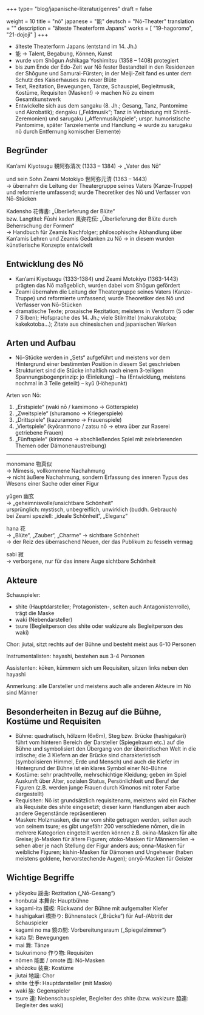 +++
type= "blog/japanische-literatur/genres"
draft = false

weight = 10
title = "nō"
japanese = "能"
deutsch = "Nō-Theater"
translation = ""
description = "älteste Theaterform Japans"
works = [
    "19-hagoromo",
    "21-dojoji"
]
+++

- älteste Theaterform Japans (entstand im 14. Jh.)
- 能 -> Talent, Begabung, Können, Kunst
- wurde vom Shōgun Ashikaga Yoshimitsu (1358 – 1408) protegiert
- bis zum Ende der Edo-Zeit war Nō fester Bestandteil in den Residenzen der Shōgune und Samurai-Fürsten; in der Meiji-Zeit fand es unter dem Schutz des Kaiserhauses zu neuer Blüte
- Text, Rezitation, Bewegungen, Tänze, Schauspiel, Begleitmusik, Kostüme, Requisiten (Masken!) -> machen Nō zu einem Gesamtkunstwerk
- Entwickelte sich aus dem sangaku (8. Jh.; Gesang, Tanz, Pantomime und Akrobatik); dengaku („Feldmusik“; Tanz in Verbindung mit Shintō-Zeremonien) und sarugaku („Affenmusik/spiele“; urspr. humoristische Pantomime, später Tanzelemente und Handlung -> wurde zu sarugaku nō durch Entfernung komischer Elemente)

## Begründer

Kan‘ami Kiyotsugu 観阿弥清次 (1333 – 1384) -> „Vater des Nō“

und sein Sohn Zeami Motokiyo 世阿弥元清 (1363 – 1443)  
-> übernahm die Leitung der Theatergruppe seines Vaters (Kanze-Truppe) und reformierte umfassend; wurde Theoretiker des Nō und Verfasser von Nō-Stücken

Kadensho 花傳書: „Überlieferung der Blüte“  
bzw. Langtitel: Fūshi kaden 風姿花伝: „Überlieferung der Blüte durch Beherrschung der Formen“  
-> Handbuch für Zeamis Nachfolger; philosophische Abhandlung über Kan‘amis Lehren und Zeamis Gedanken zu Nō -> in diesem wurden künstlerische Konzepte entwickelt

## Entwicklung des Nō

- Kan’ami Kiyotsugu (1333-1384) und Zeami Motokiyo (1363-1443) prägten das Nō maßgeblich, wurden dabei vom Shōgun gefördert
- Zeami übernahm die Leitung der Theatergruppe seines Vaters (Kanze-Truppe) und reformierte umfassend; wurde Theoretiker des Nō und Verfasser von Nō-Stücken
- dramatische Texte; prosaische Rezitation; meistens in Versform (5 oder 7 Silben); Hofsprache des 14. Jh.; viele Stilmittel (makurakotoba; kakekotoba…); Zitate aus chinesischen und japanischen Werken

## Arten und Aufbau

- Nō-Stücke werden in „Sets“ aufgeführt und meistens vor dem Hintergrund einer bestimmten Position in diesem Set geschrieben
- Strukturiert sind die Stücke inhaltlich nach einem 3-teiligen Spannungsbogenprinzip:
  jo (Einleitung) – ha (Entwicklung, meistens nochmal in 3 Teile geteilt) – kyū (Höhepunkt)

Arten von Nō:

1. „Erstspiele“ (waki nō / kamimono -> Götterspiele)
2. „Zweitspiele“ (shuramono -> Kriegerspiele)
3. „Drittspiele“ (kazuramono -> Frauenspiele)
4. „Viertspiele“ (kyōranmono / zatsu nō -> etwa über zur Raserei getriebene Frauen)
5. „Fünftspiele“ (kirimono -> abschließendes Spiel mit zelebrierenden Themen oder Dämonenaustreibung)

---

monomane  物真似  
-> Mimesis, vollkommene Nachahmung  
-> nicht äußere Nachahmung, sondern Erfassung des inneren Typus des Wesens einer Sache oder einer Figur

yûgen 幽玄  
-> „geheimnisvolle/unsichtbare Schönheit“  
ursprünglich: mystisch, unbegreiflich, unwirklich (buddh. Gebrauch)  
bei Zeami speziell: „ideale Schönheit“, „Eleganz“

hana 花  
-> „Blüte“, „Zauber“, „Charme“ -> sichtbare Schönheit  
-> der Reiz des überraschend Neuen, der das Publikum zu fesseln vermag

sabi 寂  
-> verborgene, nur für das innere Auge sichtbare Schönheit

## Akteure

Schauspieler:

- shite (Hauptdarsteller; Protagonisten-, selten auch Antagonistenrolle), trägt die Maske
- waki (Nebendarsteller)
- tsure (Begleitperson des shite oder wakizure als Begleitperson des waki)

Chor: jiutai, sitzt rechts auf der Bühne und besteht meist aus 6-10 Personen

Instrumentalisten: hayashi, bestehen aus 3-4 Personen

Assistenten: kōken, kümmern sich um Requisiten, sitzen links neben den hayashi

Anmerkung: alle Darsteller und meistens auch alle anderen Akteure im Nō sind Männer

## Besonderheiten in Bezug auf die Bühne, Kostüme und Requisiten

- Bühne: quadratisch, hölzern (6x6m), Steg bzw. Brücke (hashigakari) führt vom hinteren Bereich der Darsteller (Spiegelraum etc.) auf die Bühne und symbolisiert den Übergang von der überirdischen Welt in die irdische; die 3 Kiefern an der Brücke sind charakteristisch (symbolisieren Himmel, Erde und Mensch) und auch die Kiefer im Hintergrund der Bühne ist ein klares Symbol einer Nō-Bühne
- Kostüme: sehr prachtvolle, mehrschichtige Kleidung; geben im Spiel Auskunft über Alter, sozialen Status, Persönlichkeit und Beruf der Figuren (z.B. werden junge Frauen durch Kimonos mit roter Farbe dargestellt)
- Requisiten: Nō ist grundsätzlich requisitenarm, meistens wird ein Fächer als Requisite des shite eingesetzt; dieser kann Handlungen aber auch andere Gegenstände repräsentieren
- Masken: Holzmasken, die nur vom shite getragen werden, selten auch von seinem tsure; es gibt ungefähr 200 verschiedene nōmen, die in mehrere Kategorien eingeteilt werden können
  z.B. okina-Masken für alte Greise; jō-Masken für ältere Figuren; otoko-Masken für Männerrollen -> sehen aber je nach Stellung der Figur anders aus; onna-Masken für weibliche Figuren; kishin-Masken für Dämonen und Ungeheuer (haben meistens goldene, hervorstechende Augen); onryō-Masken für Geister

## Wichtige Begriffe

- yōkyoku 謡曲: Rezitation („Nō-Gesang“)
- honbutai 本舞台: Hauptbühne
- kagami-ita 鏡板: Rückwand der Bühne mit aufgemalter Kiefer
- hashigakari 橋掛り: Bühnensteck („Brücke“) für Auf-/Abtritt der Schauspieler
- kagami no ma 鏡の間: Vorbereitungsraum („Spiegelzimmer“)
- kata 型: Bewegungen
- mai 舞: Tänze
- tsukurimono 作り物: Requisiten
- nōmen 能面 / omote 面: Nō-Masken
- shōzoku 装束: Kostüme
- jiutai 地謡: Chor
- shite 仕手: Hauptdarsteller (mit Maske)
- waki 脇: Gegenspieler
- tsure 連: Nebenschauspieler, Begleiter des shite (bzw. wakizure 脇連: Begleiter des waki)

<!--TODO: Bild Bühne-->
